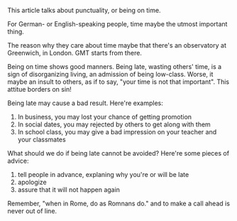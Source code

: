 This article talks about punctuality, or being on time.

For German- or English-speaking people, time maybe the utmost important thing.

The reason why they care about time maybe that there's an observatory at Greenwich, in London. GMT starts from there.

Being on time shows good manners. Being late, wasting others' time, is a sign of disorganizing living, an admission of being low-class. 
Worse, it maybe an insult to others, as if to say, "your time is not that important". This attitue borders on sin!

Being late may cause a bad result. Here're examples:
1. In business, you may lost your chance of getting promotion
2. In social dates, you may rejected by others to get along with them
3. In school class, you may give a bad impression on your teacher and your classmates

What should we do if being late cannot be avoided? 
Here're some pieces of advice:
1. tell people in advance, explaning why you're or will be late
2. apologize
3. assure that it will not happen again

Remember, "when in Rome, do as Romnans do." and to make a call ahead is never out of line.
